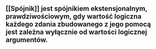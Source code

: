 ## [[Spójnik]] jest **spójnikiem ekstensjonalnym**, **prawdziwościowym**, gdy wartość logiczna każdego zdania zbudowanego z jego pomocą jest zależna wyłącznie od wartości logicznej argumentów.